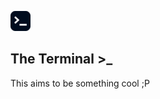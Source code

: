 ![The Terminal Logo](https://github.com/AIV420/theterminal/blob/main/img/favicon-32.png)

## The Terminal >_

This aims to be something cool ;P
